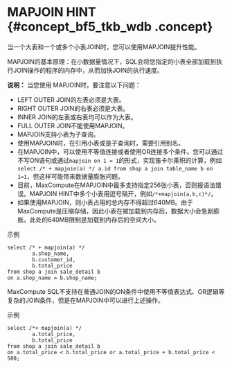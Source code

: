 # MAPJOIN HINT {#concept_bf5_tkb_wdb .concept}

当一个大表和一个或多个小表JOIN时，您可以使用MAPJOIN提升性能。

MAPJOIN的基本原理：在小数据量情况下，SQL会将您指定的小表全部加载到执行JOIN操作的程序的内存中，从而加快JOIN的执行速度。

**说明：** 当您使用 MAPJOIN时，要注意以下问题：

-   LEFT OUTER JOIN的左表必须是大表。
-   RIGHT OUTER JOIN的右表必须是大表。
-   INNER JOIN的左表或右表均可以作为大表。
-   FULL OUTER JOIN不能使用MAPJOIN。
-   MAPJOIN支持小表为子查询。
-   使用MAPJOIN时，在引用小表或是子查询时，需要引用别名。
-   在MAPJOIN中，可以使用不等值连接或者使用OR连接多个条件。您可以通过不写ON语句或通过`mapjoin on 1 = 1`的形式，实现笛卡尔乘积的计算，例如`select /* + mapjoin(a) */ a.id from shop a join table_name b on 1=1`，但这样可能带来数据量膨胀问题。
-   目前，MaxCompute在MAPJOIN中最多支持指定256张小表，否则报语法错误。MAPJOIN HINT中多个小表用逗号隔开，例如`/*+mapjoin(a,b,c)*/`。
-   如果使用MAPJOIN，则小表占用的总内存不得超过640MB。由于MaxCompute是压缩存储，因此小表在被加载到内存后，数据大小会急剧膨胀。此处的640MB限制是加载到内存后的空间大小。

示例

```
select /* + mapjoin(a) */
        a.shop_name,
        b.customer_id,
        b.total_price
from shop a join sale_detail b
on a.shop_name = b.shop_name;
```

MaxCompute SQL不支持在普通JOIN的ON条件中使用不等值表达式、OR逻辑等复杂的JOIN条件，但是在MAPJOIN中可以进行上述操作。

示例

```
select /*+ mapjoin(a) */
        a.total_price,
        b.total_price
from shop a join sale_detail b
on a.total_price < b.total_price or a.total_price + b.total_price < 500;
```

